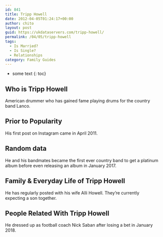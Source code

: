 ```yaml
---
id: 841
title: Tripp Howell
date: 2012-04-05T01:24:17+00:00
author: chito
layout: post
guid: https://ukdataservers.com/tripp-howell/
permalink: /04/05/tripp-howell
tags:
  - Is Married?
  - Is Single?
  - Relationships
category: Family Guides
---
```


* some text
{: toc}
          
          
## Who is  Tripp Howell
                  
                  
                  
American drummer who has gained fame playing drums for the country band Lanco. 
                  
                
                
                
## Prior to Popularity 
                  
                  
                  
His first post on Instagram came in April 2011.
                  
                
                
                
## Random data 
                  
                  
                  
He and his bandmates became the first ever country band to get a platinum album before even releasing an album in January 2017.
                  
                
                
                
## Family & Everyday Life of Tripp Howell
                  
                  
                  
He has regularly posted with his wife Alli Howell. They&#8217;re currently expecting a son together.
                  
                
                
                
## People Related With  Tripp Howell
                  
                  
                  
He dressed up as football coach Nick Saban after losing a bet in January 2018.
                  
                
              
            
          
          
          
    
    
  

